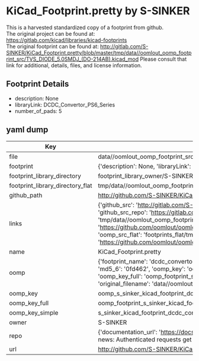 # KiCad_Footprint.pretty by S-SINKER  
This is a harvested standardized copy of a footprint from github.  
The original project can be found at:  
https://gitlab.com/kicad/libraries/kicad-footprints  
The original footprint can be found at:
http://gitlab.com/S-SINKER/KiCad_Footprint.pretty/blob/master/tmp/data//oomlout_oomp_footprint_src/TVS_DIODE_5.0SMDJ_(DO-214AB).kicad_mod
Please consult that link for additional, details, files, and license information.  
## Footprint Details
* description: None  
* libraryLink: DCDC_Convertor_PS6_Series  
* number_of_pads: 5  
## yaml dump  
| Key | Value |  
| --- | --- |  
| file | data//oomlout_oomp_footprint_src/KiCad_Footprint.pretty/DCDC_Convertor_PS6_Series.kicad_mod |  
| footprint | {'description': None, 'libraryLink': 'DCDC_Convertor_PS6_Series', 'number_of_pads': 5} |  
| footprint_library_directory | footprint_library_owner/S-SINKER_KiCad_Footprint.pretty |  
| footprint_library_directory_flat | tmp/data//oomlout_oomp_footprint_src/footprints_flat/s_sinker_kicad_footprint_dcdc_convertor_ps6_series/working |  
| github_path | http://github.com/S-SINKER/KiCad_Footprint.pretty/blob/master/tmp/data//oomlout_oomp_footprint_src/DCDC_Convertor_PS6_Series.kicad_mod |  
| links | {'github_src': 'http://gitlab.com/S-SINKER/KiCad_Footprint.pretty/blob/master/tmp/data//oomlout_oomp_footprint_src/TVS_DIODE_5.0SMDJ_(DO-214AB).kicad_mod', 'github_src_repo': 'https://gitlab.com/kicad/libraries/kicad-footprints', 'oomp_bot': 'tmp/data//oomlout_oomp_footprint_src/footprints/s_sinker_kicad_footprint_dcdc_convertor_ps6_series/working', 'oomp_bot_github': 'https://github.com/oomlout/oomlout_oomp_footprint_bot/tree/main/tmp/data//oomlout_oomp_footprint_src/footprints/s_sinker_kicad_footprint_dcdc_convertor_ps6_series/working', 'oomp_src_flat': 'footprints_flat/tmp/data//oomlout_oomp_footprint_src/footprints_flat/s_sinker_kicad_footprint_dcdc_convertor_ps6_series/working', 'oomp_src_flat_github': 'https://github.com/oomlout/oomlout_oomp_footprint_src/tree/main/tmp/data//oomlout_oomp_footprint_src/footprints_flat/s_sinker_kicad_footprint_dcdc_convertor_ps6_series/working'} |  
| name | KiCad_Footprint.pretty |  
| oomp | {'footprint_name': 'dcdc_convertor_ps6_series', 'library_name': 'kicad_footprint', 'md5': '0fd462d183073015a9197b3968614a14', 'md5_10': '0fd462d183', 'md5_5': '0fd46', 'md5_6': '0fd462', 'oomp_key': 'oomp_s_sinker_kicad_footprint_dcdc_convertor_ps6_series', 'oomp_key_extra': 'oomp_footprint_s_sinker_kicad_footprint_dcdc_convertor_ps6_series', 'oomp_key_full': 'oomp_footprint_s_sinker_kicad_footprint_dcdc_convertor_ps6_series_0fd462', 'oomp_key_simple': 's_sinker_kicad_footprint_dcdc_convertor_ps6_series', 'original_filename': 'data//oomlout_oomp_footprint_src/KiCad_Footprint.pretty/DCDC_Convertor_PS6_Series.kicad_mod', 'owner_name': 's_sinker'} |  
| oomp_key | oomp_s_sinker_kicad_footprint_dcdc_convertor_ps6_series |  
| oomp_key_full | oomp_footprint_s_sinker_kicad_footprint_dcdc_convertor_ps6_series |  
| oomp_key_simple | s_sinker_kicad_footprint_dcdc_convertor_ps6_series |  
| owner | S-SINKER |  
| repo | {'documentation_url': 'https://docs.github.com/rest/overview/resources-in-the-rest-api#rate-limiting', 'message': "API rate limit exceeded for 84.66.142.224. (But here's the good news: Authenticated requests get a higher rate limit. Check out the documentation for more details.)"} |  
| url | http://github.com/S-SINKER/KiCad_Footprint.pretty |  

